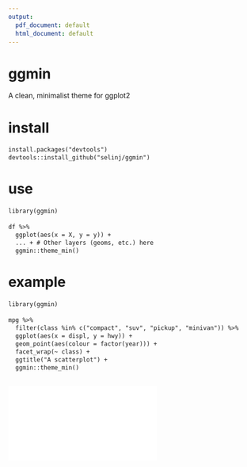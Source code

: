 ```yaml
---
output:
  pdf_document: default
  html_document: default
---
```


# ggmin
A clean, minimalist theme for ggplot2


# install
```
install.packages("devtools")  
devtools::install_github("selinj/ggmin")
```

# use
```
library(ggmin)

df %>%
  ggplot(aes(x = X, y = y)) +
  ... + # Other layers (geoms, etc.) here
  ggmin::theme_min()

```

# example
```
library(ggmin)

mpg %>% 
  filter(class %in% c("compact", "suv", "pickup", "minivan")) %>% 
  ggplot(aes(x = displ, y = hwy)) +
  geom_point(aes(colour = factor(year))) +
  facet_wrap(~ class) +
  ggtitle("A scatterplot") +
  ggmin::theme_min()
  
```
![](fig/mpg.pdf)